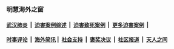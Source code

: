 
### 明慧海外之窗

####  [武汉肺炎](indexes/365.md?t=05130900) &nbsp;|&nbsp;  [迫害案例综述](indexes/328.md?t=05130900) &nbsp;|&nbsp; [迫害致死案例](indexes/277.md?t=05130900)  &nbsp;|&nbsp; [更多迫害案例](indexes/81.md?t=05130900)  &nbsp;|&nbsp; 
####  [时事评论](indexes/19.md?t=05130900) &nbsp;|&nbsp; [海外简讯](indexes/245.md?t=05130900)&nbsp;|&nbsp;  [社会支持](indexes/140.md?t=05130900) &nbsp;|&nbsp; [褒奖决议](indexes/282.md?t=05130900) &nbsp;|&nbsp; [社区报道](indexes/91.md?t=05130900)  &nbsp;|&nbsp; [天人之间](indexes/78.md?t=05130900) 

